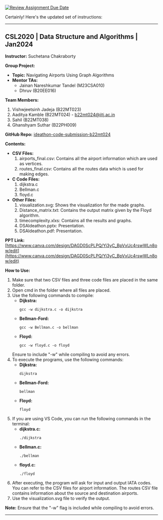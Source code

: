 [![Review Assignment Due Date](https://classroom.github.com/assets/deadline-readme-button-24ddc0f5d75046c5622901739e7c5dd533143b0c8e959d652212380cedb1ea36.svg)](https://classroom.github.com/a/234bMY4A)

Certainly! Here's the updated set of instructions:

---

## CSL2020 | Data Structure and Algorithms | Jan2024 

**Instructor:** Suchetana Chakraborty

**Group Project:**
- **Topic:** Navigating Airports Using Graph Algorithms
- **Mentor TAs:** 
  - Jainan Nareshkumar Tandel (M23CSA010)
  - Dhruv (B20EE016)

**Team Members:**
1. Vishwjeetsinh Jadeja (B22MT023)
2. Aaditya Kamble (B22MT024) - [b22mt024@iitj.ac.in](mailto:b22mt024@iitj.ac.in)
3. Sahil (B22MT038)
4. Ghanshyam Suthar (B22PH009)

**GitHub Repo:** [ideathon-code-submission-b22mt024](https://github.com/DSA-IITJ-2024/ideathon-code-submission-b22mt024)

**Contents:**
- **CSV Files:**
  1. airports_final.csv: Contains all the airport information which are used as vertices.
  2. routes_final.csv: Contains all the routes data which is used for making edges.
- **C Code Files:**
  1. dijkstra.c
  2. Bellman.c
  3. floyd.c
- **Other Files:**
  1. visualization.svg: Shows the visualization for the made graphs.
  2. Distance_matrix.txt: Contains the output matrix given by the Floyd algorithm.
  3. timecomplexity.xlxs: Contains all the results and graphs.
  4. DSAIdeathon.pptx: Presentation.
  5. DSAIdeathon.pdf: Presentation.
  
**PPT Link:** [https://www.canva.com/design/DAGD0ScPLPQ/Yi3yC_BpVxUc4rswWLn8ow/edit](https://www.canva.com/design/DAGD0ScPLPQ/Yi3yC_BpVxUc4rswWLn8ow/edit)

**How to Use:**
1. Make sure that two CSV files and three code files are placed in the same folder.
2. Open cmd in the folder where all files are placed.
3. Use the following commands to compile:
   - **Dijkstra:** 
     ```
     gcc -w dijkstra.c -o dijkstra
     ```
   - **Bellman-Ford:** 
     ```
     gcc -w Bellman.c -o bellman
     ```
   - **Floyd:** 
     ```
     gcc -w floyd.c -o floyd
     ```
   Ensure to include "-w" while compiling to avoid any errors.
4. To execute the programs, use the following commands:
   - **Dijkstra:** 
     ```
     dijkstra
     ```
   - **Bellman-Ford:** 
     ```
     bellman
     ```
   - **Floyd:** 
     ```
     floyd
     ```
5. If you are using VS Code, you can run the following commands in the terminal:
   - **dijkstra.c:** 
     ```
     ./dijkstra
     ```
   - **Bellman.c:** 
     ```
     ./bellman
     ```
   - **floyd.c:** 
     ```
     ./floyd
     ```
6. After executing, the program will ask for input and output IATA codes. You can refer to the CSV files for airport information. The routes CSV file contains information about the source and destination airports.
7. Use the visualization.svg file to verify the output.


**Note:** Ensure that the "-w" flag is included while compiling to avoid errors.

---
